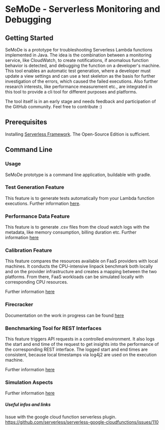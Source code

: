 # SeMoDe - Serverless Monitoring and Debugging

## Getting Started

SeMoDe is a prototype for troubleshooting Serverless Lambda functions implemented in Java. The idea is the combination between a monitoring service, like CloudWatch, to create notifications, if anomalous function behavior is detected, and debugging the function on a developer's machine. This tool enables an automatic test generation, where a developer must update a view settings and can use a test skeleton as the basis for further investigation of the errors, which caused the failed executions. Also further research interests, like performance measurement etc., are integrated in this tool to provide a cli tool for different purposes and platforms.

The tool itself is in an early stage and needs feedback and participation of the GitHub community. Feel free to contribute :)

## Prerequisites

Installing [Serverless Framework](https://serverless.com/). The Open-Source Edition is sufficient.

## Command Line

### Usage

SeMoDe prototype is a command line application, buildable with gradle.

### Test Generation Feature

This feature is to generate tests automatically from your Lambda function executions. Further information [here](docu/testGeneration.md).

### Performance Data Feature

This feature is to generate .csv files from the cloud watch logs with the metadata, like
memory consumption, billing duration etc. Further information [here](docu/performance.md)

### Calibration Feature

This feature compares the resources available on FaaS providers with local machines. It conducts the CPU-intensive linpack
benchmark both locally and on the provider infrastructure and creates a mapping between the two platforms. From there, 
FaaS workloads can be simulated locally with corresponding CPU resources.

Further information [here](docu/calibration.md)

### Firecracker

Documentation on the work in progress can be found [here](docu/firecracker.md)

### Benchmarking Tool for REST Interfaces

This feature triggers API requests in a controlled environment. It also logs the start and end time of the request to get
insights into the performance of the corresponding REST interface. The logged start and end times are consistent, because
local timestamps via log4j2 are used on the execution machine.

Further information [here](docu/benchmark.md)

### Simulation Aspects

Further information [here](docu/simulation.md)

##### Useful infos and links

Issue with the google cloud function serverless plugin.
https://github.com/serverless/serverless-google-cloudfunctions/issues/110
